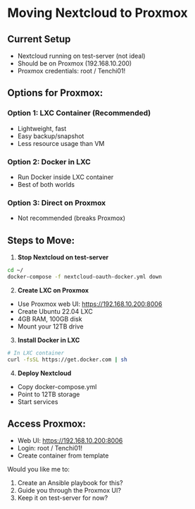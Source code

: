 # Moving Nextcloud to Proxmox

## Current Setup
- Nextcloud running on test-server (not ideal)
- Should be on Proxmox (192.168.10.200)
- Proxmox credentials: root / Tenchi01!

## Options for Proxmox:

### Option 1: LXC Container (Recommended)
- Lightweight, fast
- Easy backup/snapshot
- Less resource usage than VM

### Option 2: Docker in LXC
- Run Docker inside LXC container
- Best of both worlds

### Option 3: Direct on Proxmox
- Not recommended (breaks Proxmox)

## Steps to Move:

1. **Stop Nextcloud on test-server**
```bash
cd ~/
docker-compose -f nextcloud-oauth-docker.yml down
```

2. **Create LXC on Proxmox**
- Use Proxmox web UI: https://192.168.10.200:8006
- Create Ubuntu 22.04 LXC
- 4GB RAM, 100GB disk
- Mount your 12TB drive

3. **Install Docker in LXC**
```bash
# In LXC container
curl -fsSL https://get.docker.com | sh
```

4. **Deploy Nextcloud**
- Copy docker-compose.yml
- Point to 12TB storage
- Start services

## Access Proxmox:
- Web UI: https://192.168.10.200:8006
- Login: root / Tenchi01!
- Create container from template

Would you like me to:
1. Create an Ansible playbook for this?
2. Guide you through the Proxmox UI?
3. Keep it on test-server for now?
